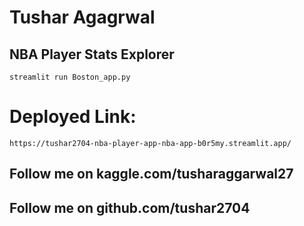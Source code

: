 # Tushar Agagrwal
## NBA Player Stats Explorer
```
streamlit run Boston_app.py
```
 
 # Deployed Link:
 ```
https://tushar2704-nba-player-app-nba-app-b0r5my.streamlit.app/
 ```

 ## Follow me on kaggle.com/tusharaggarwal27
## Follow me on github.com/tushar2704